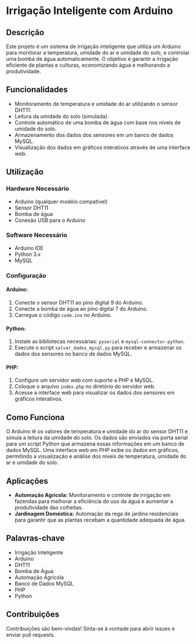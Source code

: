 # Irrigação Inteligente com Arduino

## Descrição
Este projeto é um sistema de irrigação inteligente que utiliza um Arduino para monitorar a temperatura, umidade do ar e umidade do solo, e controlar uma bomba de água automaticamente. O objetivo é garantir a irrigação eficiente de plantas e culturas, economizando água e melhorando a produtividade.

## Funcionalidades
- Monitoramento de temperatura e umidade do ar utilizando o sensor DHT11.
- Leitura da umidade do solo (simulada).
- Controle automático de uma bomba de água com base nos níveis de umidade do solo.
- Armazenamento dos dados dos sensores em um banco de dados MySQL.
- Visualização dos dados em gráficos interativos através de uma interface web.

## Utilização

### Hardware Necessário
- Arduino (qualquer modelo compatível)
- Sensor DHT11
- Bomba de água
- Conexão USB para o Arduino

### Software Necessário
- Arduino IDE
- Python 3.x
- MySQL

### Configuração

#### Arduino:
1. Conecte o sensor DHT11 ao pino digital 9 do Arduino.
2. Conecte a bomba de água ao pino digital 7 do Arduino.
3. Carregue o código `code.ino` no Arduino.

#### Python:
1. Instale as bibliotecas necessárias: `pyserial` e `mysql-connector-python`.
2. Execute o script `salvar_dados_mysql.py` para receber e armazenar os dados dos sensores no banco de dados MySQL.

#### PHP:
1. Configure um servidor web com suporte a PHP e MySQL.
2. Coloque o arquivo `index.php` no diretório do servidor web.
3. Acesse a interface web para visualizar os dados dos sensores em gráficos interativos.

## Como Funciona
O Arduino lê os valores de temperatura e umidade do ar do sensor DHT11 e simula a leitura da umidade do solo. Os dados são enviados via porta serial para um script Python que armazena essas informações em um banco de dados MySQL. Uma interface web em PHP exibe os dados em gráficos, permitindo a visualização e análise dos níveis de temperatura, umidade do ar e umidade do solo.

## Aplicações
- **Automação Agrícola:** Monitoramento e controle de irrigação em fazendas para melhorar a eficiência do uso da água e aumentar a produtividade das colheitas.
- **Jardinagem Doméstica:** Automação da rega de jardins residenciais para garantir que as plantas recebam a quantidade adequada de água.

## Palavras-chave
- Irrigação Inteligente
- Arduino
- DHT11
- Bomba de Água
- Automação Agrícola
- Banco de Dados MySQL
- PHP
- Python

## Contribuições
Contribuições são bem-vindas! Sinta-se à vontade para abrir issues e enviar pull requests.
